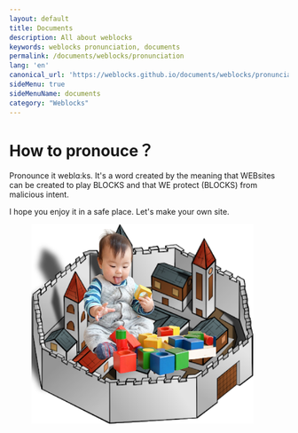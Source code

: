 ```yaml
---
layout: default
title: Documents
description: All about weblocks
keywords: weblocks pronunciation, documents
permalink: /documents/weblocks/pronunciation
lang: 'en'
canonical_url: 'https://weblocks.github.io/documents/weblocks/pronunciation'
sideMenu: true
sideMenuName: documents
category: "Weblocks"
---
```

<div class="container-fluid">
  <div class="row">
    <div class="col">
      <h1>How to pronouce？</h1>
    </div>
  </div>
  <div class="row">
    <div class="col-12 col-md-6">
      <p>
        Pronounce it weblɑ:ks.
        It's a word created by the meaning that
        WEBsites can be created to play BLOCKS and that
        WE protect (BLOCKS) from malicious intent.
      </p>
      <p>
        I hope you enjoy it in a safe place.
        Let's make your own site.
      </p>
    </div>
    <div class="col-12 col-md-6">
      <figure class="figure">
        <img src="/assets/images/baby_in_wall_city.png" class="figure-img img-fluid rounded m-0" alt="baby in wall city">
      </figure>
    </div>
  </div>
</div>
